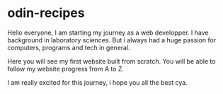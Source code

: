 # odin-recipes
Hello everyone, I am starting my journey as a web developper. I have background in laboratory sciences. But i always had a huge passion for computers, programs and tech in general.

Here you will see my first website built from scratch. You will be able to follow my website progress from A to Z.

I am really excited for this journey, i hope you all the best cya.
